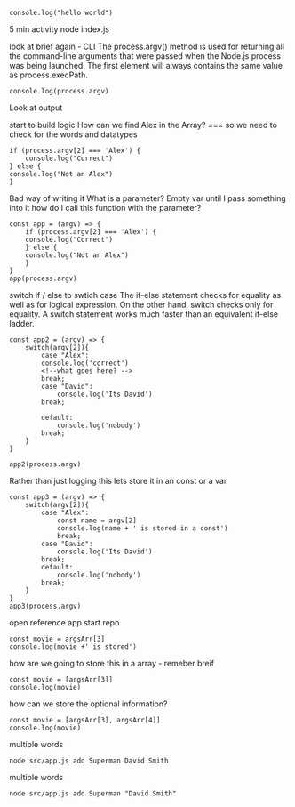 
```
console.log("hello world")
```
5 min activity node index.js

look at brief again - CLI The process.argv() method is used for returning all the command-line arguments that were passed when the Node.js process was being launched. The first element will always contains the same value as process.execPath.

```
console.log(process.argv) 
```
Look at output

start to build logic How can we find Alex in the Array? === so we need to check for the words and datatypes
```
if (process.argv[2] === 'Alex') { 
    console.log("Correct") 
} else { 
console.log("Not an Alex") 
}
```

Bad way of writing it
What is a parameter? Empty var until I pass something into it how do I call this function with the parameter?

```
const app = (argv) => { 
    if (process.argv[2] === 'Alex') { 
    console.log("Correct") 
    } else { 
    console.log("Not an Alex") 
    } 
}
app(process.argv) 
```

switch if / else to swtich case The if-else statement checks for equality as well as for logical expression. On the other hand, switch checks only for equality. A switch statement works much faster than an equivalent if-else ladder.

```
const app2 = (argv) => { 
    switch(argv[2]){ 
        case "Alex": 
        console.log('correct') 
        <!--what goes here? -->
        break;
        case "David":
            console.log('Its David')
        break;
    
        default:
            console.log('nobody')
        break;
    }
}

app2(process.argv) 
```
Rather than just logging this lets store it in an const or a var

```
const app3 = (argv) => { 
    switch(argv[2]){ 
        case "Alex": 
            const name = argv[2] 
            console.log(name + ' is stored in a const') 
            break;
        case "David":
            console.log('Its David')
        break;
        default:
            console.log('nobody')
        break;
    }
}
app3(process.argv) 
```
open reference app start repo

```
const movie = argsArr[3]
console.log(movie +' is stored')

```

how are we going to store this in a array - remeber breif
```
const movie = [argsArr[3]]
console.log(movie) 
```

how can we store the optional information?

```
const movie = [argsArr[3], argsArr[4]]
console.log(movie) 
```

multiple words
```
node src/app.js add Superman David Smith 
```

multiple words
```
node src/app.js add Superman "David Smith"
```








